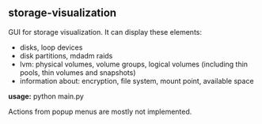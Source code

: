 <h2>storage-visualization</h2>

GUI for storage visualization. It can display these elements:
<ul>
 <li> disks, loop devices
 <li> disk partitions, mdadm raids
 <li> lvm: physical volumes, volume groups, logical volumes (including thin pools, thin volumes and snapshots)
 <li> information about: encryption, file system, mount point, available space
</ul>


<b>usage:</b> python main.py


Actions from popup menus are mostly not implemented.
